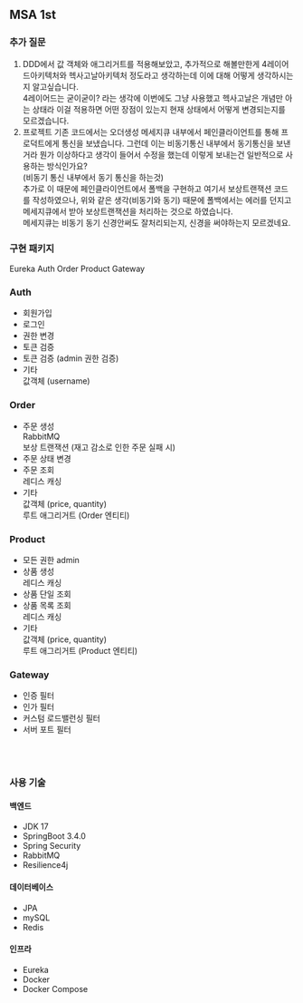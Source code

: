 ## MSA 1st

### 추가 질문
1. DDD에서 값 객체와 애그리거트를 적용해보았고, 추가적으로 해볼만한게 4레이어드아키텍처와 헥사고날아키텍처 정도라고 생각하는데 이에 대해 어떻게 생각하시는지 알고싶습니다.  <br>
   4레이어드는 굳이굳이? 라는 생각에 이번에도 그냥 사용했고 헥사고날은 개념만 아는 상태라 이걸 적용하면 어떤 장점이 있는지  현재 상태에서 어떻게 변경되는지를 모르겠습니다.
2. 프로젝트 기존 코드에서는 오더생성 메세지큐 내부에서  페인클라이언트를 통해 프로덕트에게 통신을 보냈습니다. 그런데 이는 비동기통신 내부에서 동기통신을 보낸거라 뭔가 이상하다고 생각이 들어서 수정을 했는데 이렇게 보내는건 일반적으로 사용하는 방식인가요?  <br>
   (비동기 통신 내부에서 동기 통신을 하는것) <br>
   추가로 이 때문에  페인클라이언트에서 폴백을 구현하고 여기서 보상트랜잭션 코드를 작성하였으나,  위와 같은 생각(비동기와 동기) 때문에  폴백에서는 에러를 던지고 메세지큐에서 받아 보상트랜잭션을 처리하는 것으로 하였습니다. <br>
   메세지큐는 비동기 동기 신경안써도 잘처리되는지, 신경을 써야하는지 모르겠네요.

### 구현 패키지
Eureka
Auth
Order
Product
Gateway


### Auth
- 회원가입
- 로그인
- 권한 변경
- 토큰 검증
- 토큰 검증 (admin 권한 검증)
- 기타 <br>
  값객체 (username)

### Order
- 주문 생성  <br>
  RabbitMQ  <br>
  보상 트랜잭션 (재고 감소로 인한 주문 실패 시)
- 주문 상태 변경 <br>
- 주문 조회 <br>
  레디스 캐싱
- 기타 <br>
  값객체 (price, quantity)  <br>
  루트 애그리거트 (Order 엔티티)

### Product
- 모든 권한 admin
- 상품 생성  <br>
  레디스 캐싱
- 상품 단일 조회
- 상품 목록 조회 <br>
  레디스 캐싱
- 기타  <br>
  값객체 (price, quantity)  <br>
  루트 애그리거트 (Product 엔티티)

### Gateway
- 인증 필터
- 인가 필터
- 커스텀 로드밸런싱 필터
- 서버 포트 필터

<br>
<br>

### 사용 기술

#### 백엔드
- JDK 17
- SpringBoot 3.4.0
- Spring Security
- RabbitMQ
- Resilience4j

#### 데이터베이스
- JPA
- mySQL
- Redis

#### 인프라
- Eureka
- Docker
- Docker Compose


  

